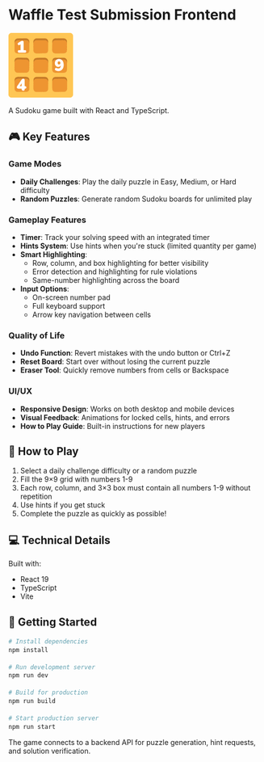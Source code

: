 # Waffle Test Submission Frontend

![Waffle Sudoku Logo](/public/waffle.png)

A Sudoku game built with React and TypeScript.

## 🎮 Key Features

### Game Modes

- **Daily Challenges**: Play the daily puzzle in Easy, Medium, or Hard difficulty
- **Random Puzzles**: Generate random Sudoku boards for unlimited play

### Gameplay Features

- **Timer**: Track your solving speed with an integrated timer
- **Hints System**: Use hints when you're stuck (limited quantity per game)
- **Smart Highlighting**:
  - Row, column, and box highlighting for better visibility
  - Error detection and highlighting for rule violations
  - Same-number highlighting across the board
- **Input Options**:
  - On-screen number pad
  - Full keyboard support
  - Arrow key navigation between cells

### Quality of Life

- **Undo Function**: Revert mistakes with the undo button or Ctrl+Z
- **Reset Board**: Start over without losing the current puzzle
- **Eraser Tool**: Quickly remove numbers from cells or Backspace

### UI/UX

- **Responsive Design**: Works on both desktop and mobile devices
- **Visual Feedback**: Animations for locked cells, hints, and errors
- **How to Play Guide**: Built-in instructions for new players

## 🎲 How to Play

1. Select a daily challenge difficulty or a random puzzle
2. Fill the 9×9 grid with numbers 1-9
3. Each row, column, and 3×3 box must contain all numbers 1-9 without repetition
4. Use hints if you get stuck
5. Complete the puzzle as quickly as possible!

## 💻 Technical Details

Built with:

- React 19
- TypeScript
- Vite

## 🚀 Getting Started

```bash
# Install dependencies
npm install

# Run development server
npm run dev

# Build for production
npm run build

# Start production server
npm run start
```

The game connects to a backend API for puzzle generation, hint requests, and solution verification.
